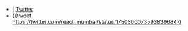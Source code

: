 - | [Twitter](https://twitter.com/react_mumbai/status/1750500073593839684)
- {{tweet https://twitter.com/react_mumbai/status/1750500073593839684}}